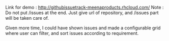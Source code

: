 Link for demo : http://githubissuetrack-meenaproducts.rhcloud.com/
Note : Do not put /issues at the end. Just give url of repository, and /issues part will be taken care of.

Given more time, I could have shown issues and made a configurable grid where user can filter, and sort issues according to requirement.